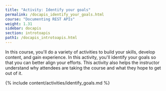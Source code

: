 ```yaml
---
title: "Activity: Identify your goals"
permalink: /docapis_identify_your_goals.html
course: "Documenting REST APIs"
weight: 1.31
sidebar: docapis
section: introtoapis
path1: /docapis_introtoapis.html
---
```


In this course, you'll do a variety of activities to build your skills, develop content, and gain experience. In this activity, you'll identify your goals so that you can better align your efforts. This activity also helps the instructor understand why attendees are taking the course and what they hope to get out of it.

{% include content/activities/identify_goals.md %}
